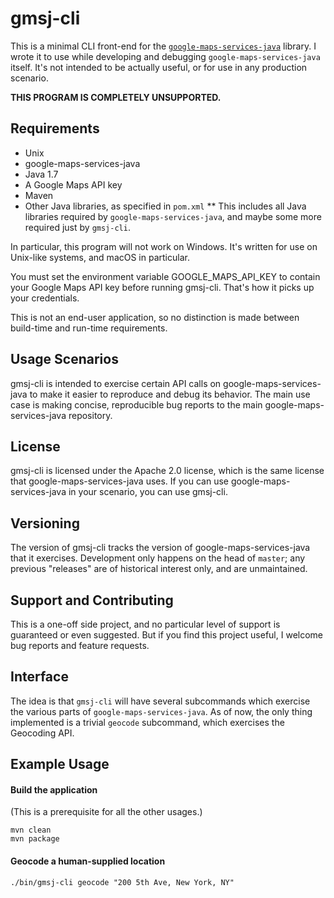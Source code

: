 # gmsj-cli

This is a minimal CLI front-end for the [`google-maps-services-java`](https://github.com/googlemaps/google-maps-services-java) library. I wrote it to use while developing and debugging `google-maps-services-java` itself. It's not intended to be actually useful, or for use in any production scenario.

**THIS PROGRAM IS COMPLETELY UNSUPPORTED.**

## Requirements

* Unix
* google-maps-services-java
* Java 1.7
* A Google Maps API key
* Maven
* Other Java libraries, as specified in `pom.xml`
** This includes all Java libraries required by `google-maps-services-java`, and maybe some more required just by `gmsj-cli`.

In particular, this program will not work on Windows. It's written for use on Unix-like systems, and macOS in particular.

You must set the environment variable GOOGLE_MAPS_API_KEY to contain your Google Maps API key before running gmsj-cli. That's how it picks up your credentials.

This is not an end-user application, so no distinction is made between build-time and run-time requirements.

## Usage Scenarios

gmsj-cli is intended to exercise certain API calls on google-maps-services-java to make it easier to reproduce and debug its behavior. The main use case is making concise, reproducible bug reports to the main google-maps-services-java repository.

## License

gmsj-cli is licensed under the Apache 2.0 license, which is the same license that google-maps-services-java uses. If you can use google-maps-services-java in your scenario, you can use gmsj-cli.

## Versioning

The version of gmsj-cli tracks the version of google-maps-services-java that it exercises. Development only happens on the head of `master`; any previous "releases" are of historical interest only, and are unmaintained.

## Support and Contributing

This is a one-off side project, and no particular level of support is guaranteed or even suggested. But if you find this project useful, I welcome bug reports and feature requests.

## Interface

The idea is that `gmsj-cli` will have several subcommands which exercise the various parts of `google-maps-services-java`. As of now, the only thing implemented is a trivial `geocode` subcommand, which exercises the Geocoding API.

## Example Usage


####  Build the application

(This is a prerequisite for all the other usages.)

```
mvn clean
mvn package
```

####  Geocode a human-supplied location

```
./bin/gmsj-cli geocode "200 5th Ave, New York, NY"
```


